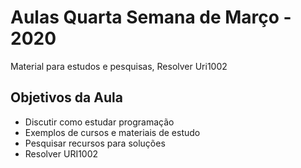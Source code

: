 # Aulas Quarta Semana de Março - 2020

Material para estudos e pesquisas, Resolver Uri1002

## Objetivos da Aula

- Discutir como estudar programação
- Exemplos de cursos e materiais de estudo
- Pesquisar recursos para soluções
- Resolver URI1002